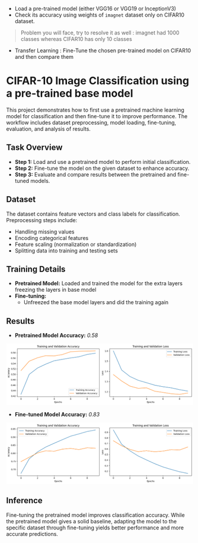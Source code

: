 * Load a pre-trained model (either VGG16 or VGG19 or InceptionV3)
* Check its accuracy using weights of `imagnet` dataset only on CIFAR10 dataset.
> Problem you will face, try to resolve it as well : imagnet had 1000 classes whereas CIFAR10 has only 10 classes
* Transfer Learning : Fine-Tune the chosen pre-trained model on CIFAR10 and then compare them
  

# CIFAR-10 Image Classification using a pre-trained base model

This project demonstrates how to first use a pretrained machine learning model for classification and then fine-tune it to improve performance. The workflow includes dataset preprocessing, model loading, fine-tuning, evaluation, and analysis of results.

## Task Overview

- **Step 1:** Load and use a pretrained model to perform initial classification.
- **Step 2:** Fine-tune the model on the given dataset to enhance accuracy.
- **Step 3:** Evaluate and compare results between the pretrained and fine-tuned models.

## Dataset

The dataset contains feature vectors and class labels for classification. Preprocessing steps include:

- Handling missing values
- Encoding categorical features
- Feature scaling (normalization or standardization)
- Splitting data into training and testing sets

## Training Details

- **Pretrained Model:** Loaded and trained the model for the extra layers freezing the layers in base model
- **Fine-tuning:**
  - Unfreezed the base model layers and did the training again

## Results

- **Pretrained Model Accuracy:** *0.58*  

![History Plot](output_no_finetune.png)


- **Fine-tuned Model Accuracy:** *0.83*

![History Plot](output_finetune.png)

## Inference

Fine-tuning the pretrained model improves classification accuracy. While the pretrained model gives a solid baseline, adapting the model to the specific dataset through fine-tuning yields better performance and more accurate predictions.
